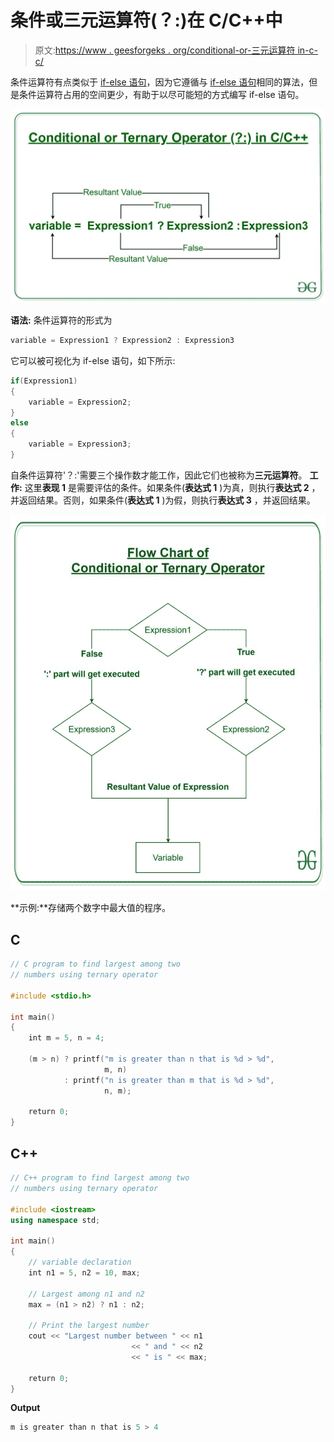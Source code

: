 # 条件或三元运算符(？:)在 C/C++中

> 原文:[https://www . geesforgeks . org/conditional-or-三元运算符 in-c-c/](https://www.geeksforgeeks.org/conditional-or-ternary-operator-in-c-c/)

条件运算符有点类似于 [if-else 语句](https://www.geeksforgeeks.org/decision-making-c-c-else-nested-else/)，因为它遵循与 [if-else 语句](https://www.geeksforgeeks.org/decision-making-c-c-else-nested-else/)相同的算法，但是条件运算符占用的空间更少，有助于以尽可能短的方式编写 if-else 语句。

[![](img/2cbac9e3302f08cea481ec74fcbdbb7e.png)](https://media.geeksforgeeks.org/wp-content/uploads/20190920110229/Conditional-or-Ternary-Operator-__-in-C_C.jpg)

**语法:**
条件运算符的形式为

```cpp
variable = Expression1 ? Expression2 : Expression3

```

它可以被可视化为 if-else 语句，如下所示:

```cpp
if(Expression1)
{
    variable = Expression2;
}
else
{
    variable = Expression3;
}

```

自条件运算符'？:'需要三个操作数才能工作，因此它们也被称为**三元运算符**。
**工作:**
这里**表现 1** 是需要评估的条件。如果条件(**表达式 1** )为真，则执行**表达式 2** ，并返回结果。否则，如果条件(**表达式 1** )为假，则执行**表达式 3** ，并返回结果。

[![](img/f498043b2e94a42a4bf76553f8216eb4.png)](https://media.geeksforgeeks.org/wp-content/uploads/20190920114837/Flow-Chart-of-Conditional-or-Ternary-Operator-__-in-C_C.jpg)

**示例:**存储两个数字中最大值的程序。

## C

```cpp
// C program to find largest among two
// numbers using ternary operator

#include <stdio.h>

int main()
{
    int m = 5, n = 4;

    (m > n) ? printf("m is greater than n that is %d > %d",
                     m, n)
            : printf("n is greater than m that is %d > %d",
                     n, m);

    return 0;
}
```

## C++

```cpp
// C++ program to find largest among two
// numbers using ternary operator

#include <iostream>
using namespace std;

int main()
{
    // variable declaration
    int n1 = 5, n2 = 10, max;

    // Largest among n1 and n2
    max = (n1 > n2) ? n1 : n2;

    // Print the largest number
    cout << "Largest number between " << n1
                           << " and " << n2
                           << " is " << max;

    return 0;
}
```

**Output**

```cpp
m is greater than n that is 5 > 4

```